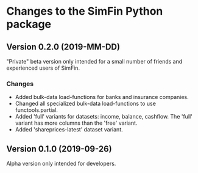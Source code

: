 # Changes to the SimFin Python package

## Version 0.2.0 (2019-MM-DD)

"Private" beta version only intended for a small number of friends and
experienced users of SimFin.

### Changes

-   Added bulk-data load-functions for banks and insurance companies.
-   Changed all specialized bulk-data load-functions to use functools.partial.
-   Added 'full' variants for datasets: income, balance, cashflow.
    The 'full' variant has more columns than the 'free' variant.
-   Added 'shareprices-latest' dataset variant.


## Version 0.1.0 (2019-09-26)

Alpha version only intended for developers.
